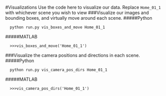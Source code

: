 #Visualizations
Use the code here to visualize our data.
Replace `Home_01_1` with whichever scene you wish to view 
###Visualize our images and bounding boxes, and virtually move around each scene.
#####Python
  ```
    python run.py vis_boxes_and_move Home_01_1 
  ``` 
#####MATLAB
  ```
    >>>vis_boxes_and_move('Home_01_1')
  ``` 


###Visualize the camera positions and directions in each scene.
#####Python
  ```
    python run.py vis_camera_pos_dirs Home_01_1 
  ``` 
#####MATLAB
  ```
    >>>vis_camera_pos_dirs('Home_01_1')
  ``` 




